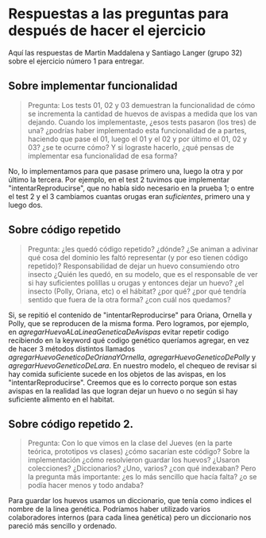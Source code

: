 # Respuestas a las preguntas para después de hacer el ejercicio
Aquí las respuestas de Martin Maddalena y Santiago Langer (grupo 32) sobre el ejercicio número 1 para entregar.

## Sobre implementar funcionalidad
> Pregunta: Los tests 01, 02 y 03 demuestran la funcionalidad de cómo se incrementa la cantidad de huevos de avispas a medida que los van dejando. Cuando los implementaste, ¿esos tests pasaron (los tres) de una? ¿podrías haber implementado esta funcionalidad de a partes, haciendo que pase el 01, luego el 01 y el 02 y por último el 01, 02 y 03? ¿se te ocurre cómo? Y si lograste hacerlo, ¿qué pensas de implementar esa funcionalidad de esa forma?

No, lo implementamos para que pasase primero una, luego la otra y por último la tercera. 
Por ejemplo, en el test 2 tuvimos que implementar "intentarReproducirse", que no había sido necesario en la prueba 1; o entre el test 2 y el 3 cambiamos cuantas orugas eran _suficientes_, primero una y luego dos.

## Sobre código repetido
> Pregunta: ¿les quedó código repetido? ¿dónde? ¿Se animan a adivinar qué cosa del dominio les faltó representar (y por eso tienen código repetido)? Responsabilidad de dejar un huevo consumiendo otro insecto ¿Quién les quedó, en su modelo, que es el responsable de ver si hay suficientes polillas u orugas y entonces dejar un huevo? ¿el insecto (Polly, Oriana, etc) o el hábitat? ¿por qué? ¿por qué tendría sentido que fuera de la otra forma? ¿con cuál nos quedamos?

Si, se repitió el contenido de "intentarReproducirse" para Oriana, Ornella y Polly, que se reproducen de la misma forma. 
Pero logramos, por ejemplo, en _agregarHuevoALaLineaGeneticaDeAvispas_ evitar repetir codigo recibiendo en la keyword qué codigo genético queríamos agregar, en vez de hacer 3 métodos distintos llamados _agregarHuevoGeneticoDeOrianaYOrnella_, _agregarHuevoGeneticoDePolly_ y _agregarHuevoGeneticoDeLara_.
En nuestro modelo, el chequeo de revisar si hay comida suficiente sucede en los objetos de las avispas, en los "intentarReproducirse". Creemos que es lo correcto porque son estas avispas en la realidad las que logran dejar un huevo o no según si hay suficiente alimento en el habitat.

## Sobre código repetido 2. 
> Pregunta: Con lo que vimos en la clase del Jueves (en la parte teórica, prototipos vs clases) ¿cómo sacarían este código? Sobre la implementación ¿cómo resolvieron guardar los huevos? ¿Usaron colecciones? ¿Diccionarios? ¿Uno, varios? ¿con qué indexaban? Pero la pregunta más importante: ¿es lo más sencillo que hacía falta? ¿o se podía hacer menos y todo andaba?

Para guardar los huevos usamos un diccionario, que tenía como indices el nombre de la linea genética. Podríamos haber utilizado varios colaboradores internos (para cada linea genética) pero un diccionario nos pareció más sencillo y ordenado. 
